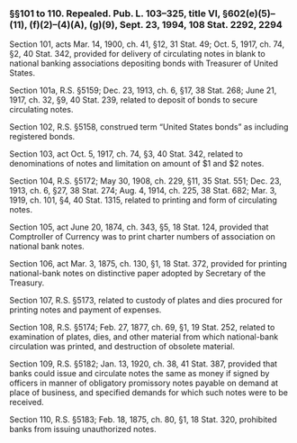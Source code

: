 ### §§101 to 110. Repealed. Pub. L. 103–325, title VI, §602(e)(5)–(11), (f)(2)–(4)(A), (g)(9), Sept. 23, 1994, 108 Stat. 2292, 2294 ###

Section 101, acts Mar. 14, 1900, ch. 41, §12, 31 Stat. 49; Oct. 5, 1917, ch. 74, §2, 40 Stat. 342, provided for delivery of circulating notes in blank to national banking associations depositing bonds with Treasurer of United States.

Section 101a, R.S. §5159; Dec. 23, 1913, ch. 6, §17, 38 Stat. 268; June 21, 1917, ch. 32, §9, 40 Stat. 239, related to deposit of bonds to secure circulating notes.

Section 102, R.S. §5158, construed term “United States bonds” as including registered bonds.

Section 103, act Oct. 5, 1917, ch. 74, §3, 40 Stat. 342, related to denominations of notes and limitation on amount of $1 and $2 notes.

Section 104, R.S. §5172; May 30, 1908, ch. 229, §11, 35 Stat. 551; Dec. 23, 1913, ch. 6, §27, 38 Stat. 274; Aug. 4, 1914, ch. 225, 38 Stat. 682; Mar. 3, 1919, ch. 101, §4, 40 Stat. 1315, related to printing and form of circulating notes.

Section 105, act June 20, 1874, ch. 343, §5, 18 Stat. 124, provided that Comptroller of Currency was to print charter numbers of association on national bank notes.

Section 106, act Mar. 3, 1875, ch. 130, §1, 18 Stat. 372, provided for printing national-bank notes on distinctive paper adopted by Secretary of the Treasury.

Section 107, R.S. §5173, related to custody of plates and dies procured for printing notes and payment of expenses.

Section 108, R.S. §5174; Feb. 27, 1877, ch. 69, §1, 19 Stat. 252, related to examination of plates, dies, and other material from which national-bank circulation was printed, and destruction of obsolete material.

Section 109, R.S. §5182; Jan. 13, 1920, ch. 38, 41 Stat. 387, provided that banks could issue and circulate notes the same as money if signed by officers in manner of obligatory promissory notes payable on demand at place of business, and specified demands for which such notes were to be received.

Section 110, R.S. §5183; Feb. 18, 1875, ch. 80, §1, 18 Stat. 320, prohibited banks from issuing unauthorized notes.